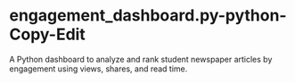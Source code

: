 # engagement_dashboard.py-python-Copy-Edit
A Python dashboard to analyze and rank student newspaper articles by engagement using views, shares, and read time.
